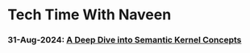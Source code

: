 # Tech Time With Naveen

### 31-Aug-2024: [A Deep Dive into Semantic Kernel Concepts](https://github.com/navindevan/tech_time_with_naveen/tree/main/31-Aug-2024_Semantic_Kernel_WorkShop)
